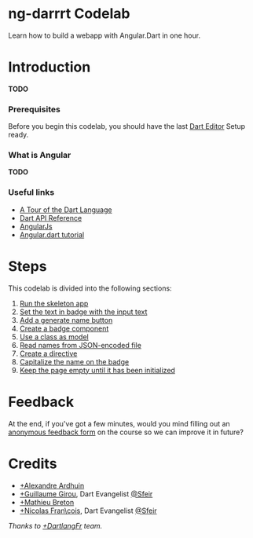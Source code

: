 ng-darrrt Codelab
=================

Learn how to build a webapp with Angular.Dart in one hour.

# Introduction
**TODO**

### Prerequisites
Before you begin this codelab, you should have the last [Dart Editor][1] Setup ready.

### What is Angular
**TODO**

### Useful links
- [A Tour of the Dart Language][2]
- [Dart API Reference][3]
- [AngularJs][4]
- [Angular.dart tutorial][5]


# Steps
This codelab is divided into the following sections:

1. [Run the skeleton app](docs/step-1.md)
2. [Set the text in badge with the input text](docs/step-2.md)
3. [Add a generate name button](docs/step-3.md)
4. [Create a badge component](docs/step-4.md)
5. [Use a class as model](docs/step-5.md)
6. [Read names from JSON-encoded file](docs/step-6.md)
7. [Create a directive](docs/step-7.md)
8. [Capitalize the name on the badge](docs/step-8.md)
9. [Keep the page empty until it has been initialized](docs/step-9.md)


# Feedback

At the end, if you've got a few minutes, would you mind filling out an [anonymous feedback form][feedback] on the course so we can improve it in future?


# Credits

- [+Alexandre Ardhuin](https://plus.google.com/101145059477513456972)
- [+Guillaume Girou](https://plus.google.com/+GuillaumeGirou), Dart Evangelist [@Sfeir](http://www.sfeir.com/)
- [+Mathieu Breton](https://plus.google.com/104789658634836684459)
- [+Nicolas Fran\cois](https://plus.google.com/+NicolasFrancois), Dart Evangelist [@Sfeir](http://www.sfeir.com/)

_Thanks to [+DartlangFr](http://gplus.to/dartlangfr) team._  

  [1]: https://www.dartlang.org/
  [2]: https://www.dartlang.org/docs/dart-up-and-running/contents/ch02.html
  [3]: http://api.dartlang.org/docs/channels/stable/latest/
  [4]: http://angularjs.org/
  [5]: https://github.com/angular/angular.dart.tutorial
  [feedback]: https://docs.google.com/forms/d/1F0ZE-ZfNyNm-MQtEzq1xmvv9Y5g6exAFs9zXH65Bb18/viewform
